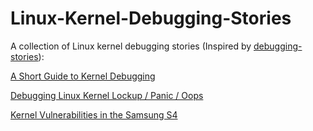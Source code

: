 # Linux-Kernel-Debugging-Stories
A collection of Linux kernel debugging stories (Inspired by [debugging-stories](https://github.com/danluu/debugging-stories)): 

[A Short Guide to Kernel Debugging](https://corner.squareup.com/2015/10/short-guide-to-kernel-debugging.html)  

[Debugging Linux Kernel Lockup / Panic / Oops](http://www.av8n.com/computer/htm/kernel-lockup.htm)  

[Kernel Vulnerabilities in the Samsung S4](http://blog.quarkslab.com/kernel-vulnerabilities-in-the-samsung-s4.html)

